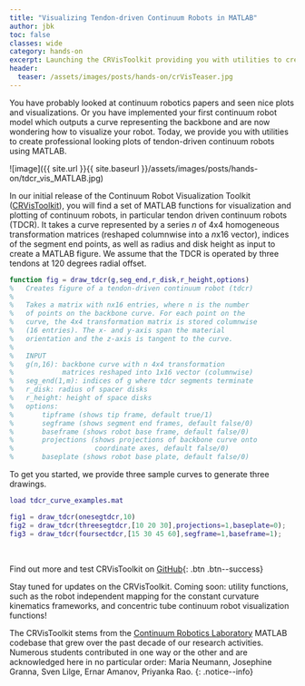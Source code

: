 ```yaml
---
title: "Visualizing Tendon-driven Continuum Robots in MATLAB"
author: jbk
toc: false
classes: wide
category: hands-on
excerpt: Launching the CRVisToolkit providing you with utilities to create professional looking plots of tendon-driven continuum robots using MATLAB.
header:
  teaser: /assets/images/posts/hands-on/crVisTeaser.jpg
---
```

You have probably looked at continuum robotics papers and seen nice plots and visualizations. Or you have implemented your first continuum robot model which outputs a curve representing the backbone and are now wondering how to visualize your robot. Today, we provide you with utilities to create professional looking plots of tendon-driven continuum robots using MATLAB.

![image]({{ site.url }}{{ site.baseurl }}/assets/images/posts/hands-on/tdcr_vis_MATLAB.jpg)

In our initial release of the Continuum Robot Visualization Toolkit ([CRVisToolkit](https://github.com/ContinuumRoboticsLab/CRVisToolkit)), you will find a set of MATLAB functions for visualization and plotting of continuum robots, in particular tendon driven continuum robots (TDCR). It takes a curve represented by a series $n$ of 4x4 homogeneous transformation matrices (reshaped columnwise into a $n$x16 vector), indices of the segment end points, as well as radius and disk height as input to create a MATLAB figure. We assume that the TDCR is operated by three tendons at $120$ degrees radial offset. 

```matlab
function fig = draw_tdcr(g,seg_end,r_disk,r_height,options)
%   Creates figure of a tendon-driven continuum robot (tdcr)
%
%   Takes a matrix with nx16 entries, where n is the number
%   of points on the backbone curve. For each point on the 
%   curve, the 4x4 transformation matrix is stored columnwise 
%   (16 entries). The x- and y-axis span the material 
%   orientation and the z-axis is tangent to the curve.
%
%   INPUT
%   g(n,16): backbone curve with n 4x4 transformation 
%            matrices reshaped into 1x16 vector (columnwise) 
%   seg_end(1,m): indices of g where tdcr segments terminate
%   r_disk: radius of spacer disks
%   r_height: height of space disks
%   options: 
%       tipframe (shows tip frame, default true/1)
%       segframe (shows segment end frames, default false/0)
%       baseframe (shows robot base frame, default false/0)
%       projections (shows projections of backbone curve onto 
%                    coordinate axes, default false/0)
%       baseplate (shows robot base plate, default false/0)
```
To get you started, we provide three sample curves to generate three drawings.

```matlab
load tdcr_curve_examples.mat

fig1 = draw_tdcr(onesegtdcr,10)
fig2 = draw_tdcr(threesegtdcr,[10 20 30],projections=1,baseplate=0);
fig3 = draw_tdcr(foursectdcr,[15 30 45 60],segframe=1,baseframe=1);
```
&nbsp;  

Find out more and test CRVisToolkit on [GitHub](https://github.com/ContinuumRoboticsLab/CRVisToolkit){: .btn .btn--success}

Stay tuned for updates on the CRVisToolkit. Coming soon: utility functions, such as the robot independent mapping for the constant curvature kinematics frameworks, and concentric tube continuum robot visualization functions!

The CRVisToolkit stems from the [Continuum Robotics Laboratory](https://crl.utm.utoronto.ca) MATLAB codebase that grew over the past decade of our research activities. Numerous students contributed in one way or the other and are acknowledged here in no particular order: Maria Neumann, Josephine Granna, Sven Lilge, Ernar Amanov, Priyanka Rao.
{: .notice--info}